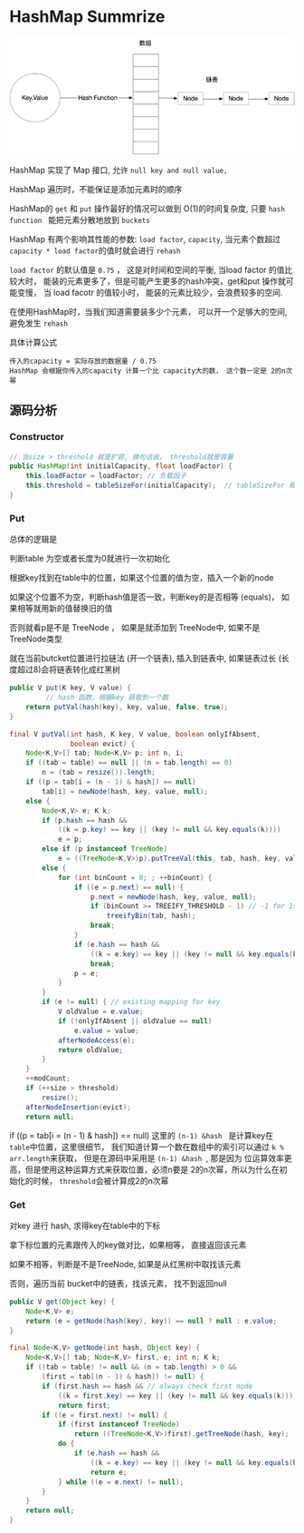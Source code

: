 # HashMap Summrize

![hashmap](https://raw.githubusercontent.com/xiaozefeng/-algorithm015/master/Week_02/hashmap.png)

HashMap 实现了 Map 接口,  允许 `null key and null value,`

HashMap 遍历时，不能保证是添加元素时的顺序

HashMap的 `get` 和 `put` 操作最好的情况可以做到 O(1)的时间复杂度, 只要 `hash function ` 能把元素分散地放到 `buckets`

HashMap 有两个影响其性能的参数:  `load factor`, `capacity`, 当元素个数超过  `capacity * load factor`的值时就会进行 `rehash` 

`load factor` 的默认值是 `0.75` ， 这是对时间和空间的平衡,  当load factor 的值比较大时， 能装的元素更多了，但是可能产生更多的hash冲突，get和put 操作就可能变慢， 当 load facotr 的值较小时， 能装的元素比较少，会浪费较多的空间.

在使用HashMap时，当我们知道需要装多少个元素， 可以开一个足够大的空间, 避免发生 `rehash`

具体计算公式

```
传入的capacity = 实际存放的数据量 / 0.75
HashMap 会根据你传入的capacity 计算一个比 capacity大的数， 这个数一定是 2的n次幂
```



## 源码分析

### Constructor

```java
// 当size > threshold 就是扩容, 换句话说， threshold就是容量
public HashMap(int initialCapacity, float loadFactor) {
    this.loadFactor = loadFactor; // 负载因子
    this.threshold = tableSizeFor(initialCapacity);  // tableSizeFor 根据 initialCapacity 计算容量, 返回 大于initialCapacity的 2的n次幂的数
}
```



### Put

总体的逻辑是

判断table 为空或者长度为0就进行一次初始化

根据key找到在table中的位置，如果这个位置的值为空，插入一个新的node

如果这个位置不为空，判断hash值是否一致，判断key的是否相等 (equals)， 如果相等就用新的值替换旧的值

否则就看p是不是 TreeNode ， 如果是就添加到 TreeNode中, 如果不是TreeNode类型

就在当前butcket位置进行拉链法 (开一个链表), 插入到链表中, 如果链表过长 (长度超过8)会将链表转化成红黑树

```java
public V put(K key, V value) {
 		 // hash 函数，根据key 获取到一个数
    return putVal(hash(key), key, value, false, true);
}
```

```java
final V putVal(int hash, K key, V value, boolean onlyIfAbsent,
               boolean evict) {
    Node<K,V>[] tab; Node<K,V> p; int n, i;
    if ((tab = table) == null || (n = tab.length) == 0)
        n = (tab = resize()).length;
    if ((p = tab[i = (n - 1) & hash]) == null)
        tab[i] = newNode(hash, key, value, null);
    else {
        Node<K,V> e; K k;
        if (p.hash == hash &&
            ((k = p.key) == key || (key != null && key.equals(k))))
            e = p;
        else if (p instanceof TreeNode)
            e = ((TreeNode<K,V>)p).putTreeVal(this, tab, hash, key, value);
        else {
            for (int binCount = 0; ; ++binCount) {
                if ((e = p.next) == null) {
                    p.next = newNode(hash, key, value, null);
                    if (binCount >= TREEIFY_THRESHOLD - 1) // -1 for 1st
                        treeifyBin(tab, hash);
                    break;
                }
                if (e.hash == hash &&
                    ((k = e.key) == key || (key != null && key.equals(k))))
                    break;
                p = e;
            }
        }
        if (e != null) { // existing mapping for key
            V oldValue = e.value;
            if (!onlyIfAbsent || oldValue == null)
                e.value = value;
            afterNodeAccess(e);
            return oldValue;
        }
    }
    ++modCount;
    if (++size > threshold)
        resize();
    afterNodeInsertion(evict);
    return null;
```

if ((p = tab[i = (n - 1) & hash]) == null) 这里的 `(n-1) &hash ` 是计算key在 `table`中位置，这里很细节， 我们知道计算一个数在数组中的索引可以通过 `k % arr.length`来获取， 但是在源码中采用是 `(n-1) &hash `, 那是因为 位运算效率更高，但是使用这种运算方式来获取位置，必须n要是 2的n次幂，所以为什么在初始化的时候， `threshold`会被计算成2的n次幂



### Get

对key 进行 hash,  求得key在table中的下标

拿下标位置的元素跟传入的key做对比，如果相等， 直接返回该元素

如果不相等，判断是不是TreeNode, 如果是从红黑树中取找该元素

否则，遍历当前 bucket中的链表，找该元素， 找不到返回null

```java
public V get(Object key) {
    Node<K,V> e;
    return (e = getNode(hash(key), key)) == null ? null : e.value;
}
```

```java
final Node<K,V> getNode(int hash, Object key) {
    Node<K,V>[] tab; Node<K,V> first, e; int n; K k;
    if ((tab = table) != null && (n = tab.length) > 0 &&
        (first = tab[(n - 1) & hash]) != null) {
        if (first.hash == hash && // always check first node
            ((k = first.key) == key || (key != null && key.equals(k))))
            return first;
        if ((e = first.next) != null) {
            if (first instanceof TreeNode)
                return ((TreeNode<K,V>)first).getTreeNode(hash, key);
            do {
                if (e.hash == hash &&
                    ((k = e.key) == key || (key != null && key.equals(k))))
                    return e;
            } while ((e = e.next) != null);
        }
    }
    return null;
}
```

